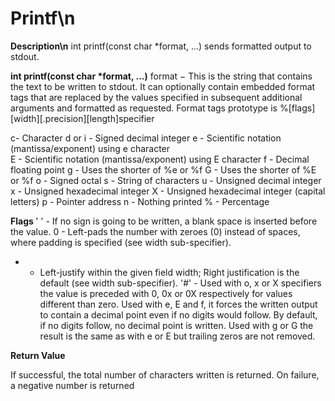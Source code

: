 <h1>Printf\n</h1>
<strong>Description\n</strong>
int printf(const char *format, ...) sends formatted output to stdout.

<strong>int printf(const char *format, ...)</strong>
format − This is the string that contains the text to be written to stdout. It can optionally contain embedded format tags that are replaced by the values specified in subsequent additional arguments and formatted as requested. Format tags prototype is %[flags][width][.precision][length]specifier

c- Character
d or i - Signed decimal integer
e - Scientific notation (mantissa/exponent) using e character	
E - Scientific notation (mantissa/exponent) using E character
f - Decimal floating point
g - Uses the shorter of %e or %f
G - Uses the shorter of %E or %f
o - Signed octal
s - String of characters
u - Unsigned decimal integer
x - Unsigned hexadecimal integer
X - Unsigned hexadecimal integer (capital letters)
p - Pointer address
n - Nothing printed
% - Percentage

<strong>Flags </strong>
' ' -  If no sign is going to be written, a blank space is inserted before the value.
0   - Left-pads the number with zeroes (0) instead of spaces, where padding is specified (see width sub-specifier).
-   - Left-justify within the given field width; Right justification is the default (see width sub-specifier).
'#'   - Used with o, x or X specifiers the value is preceded with 0, 0x or 0X respectively for values different than zero. Used with e, E and f, it forces the written output to contain a decimal point even if no digits would follow. By default, if no digits follow, no decimal point is written. Used with g or G the result is the same as with e or E but trailing zeros are not removed.

<strong>Return Value</strong>

If successful, the total number of characters written is returned. On failure, a negative number is returned
